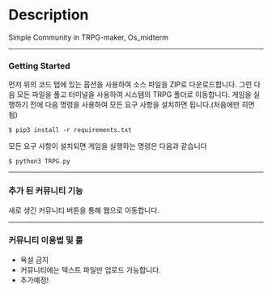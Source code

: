# Description
Simple Community in TRPG-maker, Os_midterm
***
### Getting Started
먼저 위의 코드 탭에 있는 옵션을 사용하여 소스 파일을 ZIP로 다운로드합니다. 그런 다음 모든 파일을 풀고 터미널을 사용하여 시스템의 TRPG 폴더로 이동합니다. 게임을 실행하기 전에 다음 명령을 사용하여 모든 요구 사항을 설치하면 됩니다.(처음에만 히면 됨)
```
$ pip3 install -r requirements.txt
```
모든 요구 사항이 설치되면 게임을 실행하는 명령은 다음과 같습니다
```
$ python3 TRPG.py
```
***
### 추가 된 커뮤니티 기능
새로 생긴 커뮤니티 버튼을 통해 웹으로 이동합니다.
***
### 커뮤니티 이용법 및 룰 
+ 욕설 금지
+ 커뮤니티에는 텍스트 파일만 업로드 가능합니다.
+ 추가예정!


